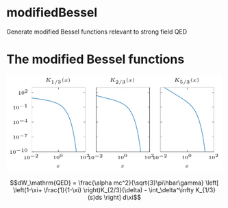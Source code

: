# modifiedBessel
Generate modified Bessel functions relevant to strong field QED

# The modified Bessel functions
![alt text](modifiedBessel.png)


$$dW_\mathrm{QED} = \frac{\alpha mc^2}{\sqrt{3}\pi\hbar\gamma} \left[ \left(1-\xi+ \frac{1}{1-\xi} \right)K_{2/3}(\delta) - \int_\delta^\infty K_{1/3}(s)ds  \right] d\xi$$